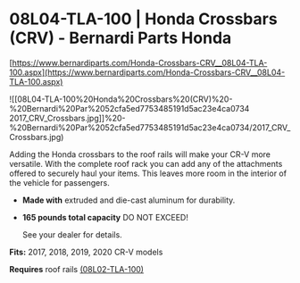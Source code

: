# 08L04-TLA-100 | Honda Crossbars (CRV) - Bernardi Parts Honda

[https://www.bernardiparts.com/Honda-Crossbars-CRV__08L04-TLA-100.aspx](https://www.bernardiparts.com/Honda-Crossbars-CRV__08L04-TLA-100.aspx)

![[08L04-TLA-100%20Honda%20Crossbars%20(CRV)%20-%20Bernardi%20Par%2052cfa5ed7753485191d5ac23e4ca0734 2017_CRV_Crossbars.jpg]]%20-%20Bernardi%20Par%2052cfa5ed7753485191d5ac23e4ca0734/2017_CRV_Crossbars.jpg)

Adding the Honda crossbars to the roof rails will make your CR-V more versatile. With the complete roof rack you can add any of the attachments offered to securely haul your items. This leaves more room in the interior of the vehicle for passengers.

- **Made with** extruded and die-cast aluminum for durability.
- **165 pounds total capacity** DO NOT EXCEED!

    See your dealer for details.

**Fits:** 2017, 2018, 2019, 2020 CR-V models

**Requires** roof rails [(08L02-TLA-100)](https://www.bernardiparts.com/Honda-Roof-Rails-CRV__08L02-TLA-100.aspx)
